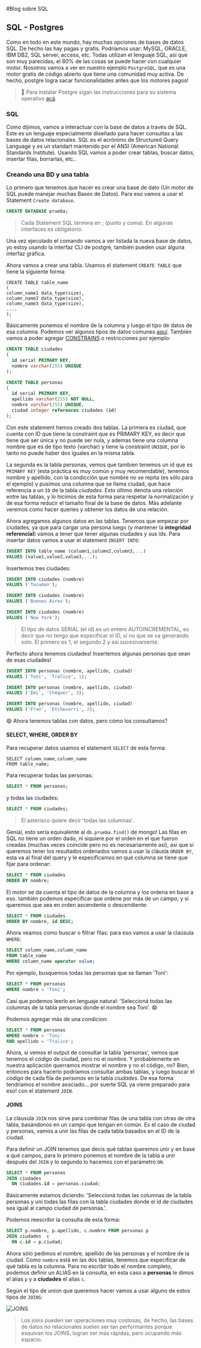 #Blog sobre SQL

## SQL - Postgres

Como en todo en este mundo, hay muchas opciones de bases de datos SQL. De hecho las hay pagas y gratis. Podríamos usar: MySQL, ORACLE, IBM DB2, SQL server, access, etc.
Todas utilizan el lenguaje SQL, asi que son muy parecidas, el 80% de las cosas se puede hacer con cualquier motor. Nosotros vamos a ver en nuestro ejemplo `PostgreSQL`, que es una motor gratis de código abierto que tiene una comunidad muy activa. De hecho, postgre logra sacar funcionalidades antes que los motores pagos!

> :pineapple: Para instalar Postgre sigan las instrucciones para su sistema operativo [acá](https://www.postgresql.org/download/).

### SQL

Como dijimos, vamos a interactuar con la base de datos a través de SQL. Este es un lenguaje especialmente diseñado para hacer consultas a las bases de datos relacionales. SQL es el acrónimo de Structured Query Language y es un standart mantenido por el ANSI (American National Standards Institute).
Usando SQL vamos a poder crear tablas, buscar datos, insertar filas, borrarlas, etc..

### Creando una BD y una tabla

Lo primero que tenemos que hacer es crear una base de dato (Un motor de SQL puede manejar muchas Bases de Datos). Para eso vamos a usar el Statement `Create database`.

```sql
CREATE DATABASE prueba;
```

> Cada Statement SQL termina en ; (punto y coma). En algunas interfaces es obligatorio.

Una vez ejecutado el comando vamos a ver listada la nueva base de datos, yo estoy usando la interfaz CLI de postgre, también pueden usar alguna interfaz gráfica.

Ahora vamos a crear una tabla. Usamos el statement `CREATE TABLE` que tiene la siguiente forma:

```
CREATE TABLE table_name
(
column_name1 data_type(size),
column_name2 data_type(size),
column_name3 data_type(size),
....
);
```

Básicamente ponemos el nombre de la columna y luego el tipo de datos de esa columna. Podemos ver algunos tipos de datos comunes [aquí](http://www.techonthenet.com/postgresql/datatypes.php). También vamos a poder agregar [CONSTRAINS](http://www.tutorialspoint.com/postgresql/postgresql_constraints.htm) o restricciones por ejemplo:

``` sql
CREATE TABLE ciudades
(
  id serial PRIMARY KEY,
  nombre varchar(255) UNIQUE
);

CREATE TABLE personas
(
  id serial PRIMARY KEY,
  apellido varchar(255) NOT NULL,
  nombre varchar(255) UNIQUE,
  ciudad integer references ciudades (id)
);
```

Con este statement hemos creado dos tablas. La primera es ciudad, que cuenta con ID que tiene la constraint que es PRIMARY KEY, es decir que tiene que ser única y no puede ser nula, y ademas tiene una columna nombre que es de tipo texto (varchar) y tiene la constraint `UNIQUE`, por lo tanto no puede haber dos iguales en la misma tabla.

La segunda es la tabla personas, vemos que tambien tenemos un id que es `PRIMARY KEY` (esta práctica es muy común y muy recomendable), tenemos nombre y apellido, con la condicción que nombre no se repita (es sólo para el ejemplo) y pusimos una columna que se llama ciudad, que hace referencia a un `ID` de la tabla _ciudades_. Esto último denota una _relación_ entre las tablas, y lo hicimos de esta forma para respetar la normalización y de esa forma reducir el tamaño final de la base de datos. Más adelante veremos como hacer queries y obtener los datos de una relación.

Ahora agregamos algunos datos en las tablas. Tenemos que empezar por ciudades, ya que para cargar una persona luego (y mantener la __integridad referencial__) vamos a tener que tener algunas ciudades y sus ids.
Para insertar datos vamos a usar el statement `INSERT INTO`:

```sql
INSERT INTO table_name (column1,column2,column3,...)
VALUES (value1,value2,value3,...);
```
Insertemos tres ciudades:

```sql
INSERT INTO ciudades (nombre)
VALUES ('Tucuman');

INSERT INTO ciudades (nombre)
VALUES ('Buenos Aires');

INSERT INTO ciudades (nombre)
VALUES ('New York');
```

> El tipo de datos SERIAL (el id) es un entero AUTOINCREMENTAL, es decir que no tengo que especificar el ID, si no que se va generando solo. El primero es 1, el segundo 2 y así sucesivamente.

Perfecto ahora tenemos ciudades!
Insertemos algunas personas que sean de esas ciudades!

```sql
INSERT INTO personas (nombre, apellido, ciudad)
VALUES ('Toni', 'Tralice', 1);

INSERT INTO personas (nombre, apellido, ciudad)
VALUES ('Emi', 'Chequer', 3);

INSERT INTO personas (nombre, apellido, ciudad)
VALUES ('Fran', 'Etcheverri', 2);
```

:smile:
Ahora tenemos tablas con datos, pero cómo los consultamos?

#### SELECT, WHERE, ORDER BY

Para recuperar datos usamos el statement `SELECT` de esta forma:

```
SELECT column_name,column_name
FROM table_name;
```

Para recuperar todas las personas:

```sql
SELECT * FROM personas;
```

y todas las ciudades:

```sql
SELECT * FROM ciudades;
```

> El asterisco quiere decir 'todas las columnas'.

Genial, esto sería equivalente al `db.prueba.find()` de mongo!
Las filas en SQL no tiene un orden dado, ni siquiere por el orden en el que fueron creadas (muchas veces coincide pero no es necesariamente así), asi que si queremos tener los resultados ordenados vamos a usar la cláusla `ORDER BY`, esta va al final del query y le especificamos en qué columna se tiene que fijar para ordenar:

```sql
SELECT * FROM ciudades
ORDER BY nombre;
```

El motor se da cuenta el tipo de datos de la columna y los ordena en base a eso. también podemos especificar que ordene por más de un campo, y si queremos que sea en orden ascendente o descendiente:

```sql
SELECT * FROM ciudades
ORDER BY nombre, id DESC;
```

Ahora veamos como buscar o filtrar filas: para eso vamos a usar la claúsula `WHERE`:

```sql
SELECT column_name,column_name
FROM table_name
WHERE column_name operator value;
```

Por ejemplo, busquemos todas las personas que se llaman 'Toni':

```sql
SELECT * FROM personas
WHERE nombre = 'Toni';
```

Casi que podemos leerlo en lenguaje natural: 'Seleccioná todas las columnas de la tabla personas donde el nombre sea Toni'. :smile:

Podemos agregar más de una condicion:

```sql
SELECT * FROM personas
WHERE nombre = 'Toni'
AND apellido = 'Tralice';
```

Ahora, si vemos el output de consultar la tabla 'personas', vemos que tenemos el _código_ de ciudad, pero no el nombre. Y probablemente en nuestra aplicación querramos mostrar el nombre y no el código, no?
Bien, entonces para hacerlo podríamos consultar ambas tablas, y luego buscar el código de cada fila de _personas_ en la tabla _ciudades_. De esa forma tendriamos el nombre asociado... por suerte SQL ya viene preparado para eso! con el statement `JOIN`.

#### JOINS

La cláusula `JOIN` nos sirve para combinar filas de una tabla con otras de otra tabla, basándonos en un campo que tengan en común. Es el caso de ciudad y personas, vamos a unir las filas de cada tabla basados en el ID de la ciudad.

Para definir un JOIN tenemos que decis qué tablas queremos unir y en base a qué campos, para lo primero ponemos el nombre de la tabla a unir después del `JOIN` y  lo segundo lo hacemos con el parámetro `ON`:

```sql
SELECT * FROM personas
JOIN ciudades 
  ON ciudades.id = personas.ciudad;
```

Básicamente estamos diciendo: 'Seleccioná todas las columnas de la tabla personas y uní todas las filas con la tabla ciudades donde el id de ciudades sea igual al campo ciudad de personas.'.

Podemos reescribir la consulta de esta forma:

```sql
SELECT p.nombre, p.apellido, c.nombre FROM personas p
JOIN ciudades  c
  ON c.id = p.ciudad;
```

Ahora sólo pedimos el nombre, apellido de las personas y el nombre de la ciudad. Como `nombre` está en las dos tablas, tenemos que especificar de qué tabla es la columna. Para no escribir todo el nombre completo, podemos definir un ALIAS en la consulta, en esta caso a __personas__ le dimos el alias `p` y a __ciudades__ el alias `c`.

Según el tipo de union que queremos hacer vamos a usar alguno de estos tipos de `JOINS`:

![JOINS](./img/SQL_Joins.png)

> Los joins pueden ser operaciones muy costosas, de hecho, las bases de datos no relacionales suelen ser tan performantes porque esquivan los JOINS, logran ser más rápidas, pero ocupando más espacio.
